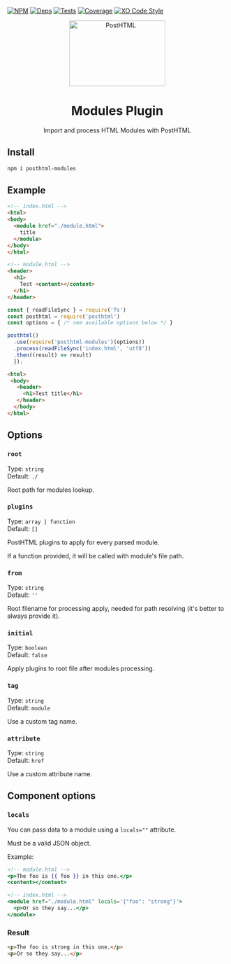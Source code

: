 [![NPM][npm]][npm-url]
[![Deps][deps]][deps-url]
[![Tests][travis]][travis-url]
[![Coverage][cover]][cover-url]
[![XO Code Style][style]][style-url]

<div align="center">
  <img width="220" height="150" title="PostHTML" src="http://posthtml.github.io/posthtml/logo.svg">
  <h1>Modules Plugin</h1>
  <p>Import and process HTML Modules with PostHTML</p>
</div>

## Install

```bash
npm i posthtml-modules
```

## Example

```html
<!-- index.html -->
<html>
<body>
  <module href="./module.html">
    title
  </module>
</body>
</html>
```

```html
<!-- module.html -->
<header>
  <h1>
    Test <content></content>
  </h1>
</header>
```

```js
const { readFileSync } = require('fs')
const posthtml = require('posthtml')
const options = { /* see available options below */ }

posthtml()
  .use(require('posthtml-modules')(options))
  .process(readFileSync('index.html', 'utf8'))
  .then((result) => result)
  });
```

```html
<html>
 <body>
   <header>
     <h1>Test title</h1>
   </header>
  </body>
</html>
```

## Options

### `root`

Type: `string`\
Default: `./`

Root path for modules lookup.

### `plugins`

Type: `array | function`\
Default: `[]`

PostHTML plugins to apply for every parsed module. 

If a function provided, it will be called with module's file path.

### `from`

Type: `string`\
Default: `''`

Root filename for processing apply, needed for path resolving (it's better to always provide it).

### `initial`

Type: `boolean`\
Default: `false`

Apply plugins to root file after modules processing.

### `tag`

Type: `string`\
Default: `module`

Use a custom tag name.

### `attribute`

Type: `string`\
Default: `href`

Use a custom attribute name.

## Component options

### `locals`

You can pass data to a module using a `locals=""` attribute.

Must be a valid JSON object.

Example:

```handlebars
<!-- module.html -->
<p>The foo is {{ foo }} in this one.</p>
<content></content>
```

```handlebars
<!-- index.html -->
<module href="./module.html" locals='{"foo": "strong"}'>
  <p>Or so they say...</p>
</module>
```

### Result

```html
<p>The foo is strong in this one.</p>
<p>Or so they say...</p>
```

[npm]: https://img.shields.io/npm/v/posthtml-modules.svg
[npm-url]: https://npmjs.com/package/posthtml-modules

[deps]: https://david-dm.org/posthtml/posthtml-modules.svg
[deps-url]: https://david-dm.org/posthtml/posthtml-modules

[style]: https://img.shields.io/badge/code_style-XO-5ed9c7.svg
[style-url]: https://github.com/sindresorhus/xo

[travis]: http://img.shields.io/travis/posthtml/posthtml-modules.svg
[travis-url]: https://travis-ci.org/posthtml/posthtml-modules

[cover]: https://coveralls.io/repos/github/posthtml/posthtml-modules/badge.svg?branch=master
[cover-url]: https://coveralls.io/github/posthtml/posthtml-modules?branch=master
